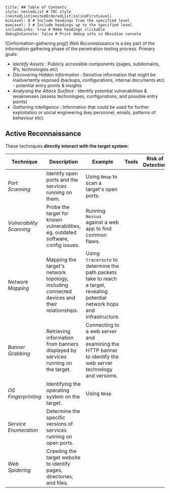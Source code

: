 ```table-of-contents
title: ## Table of Contents
style: nestedList # TOC style (nestedList|nestedOrderedList|inlineFirstLevel)
minLevel: 0 # Include headings from the specified level
maxLevel: 3 # Include headings up to the specified level
includeLinks: true # Make headings clickable
debugInConsole: false # Print debug info in Obsidian console
```
![[information-gathering.png]]
*Web Reconnaissance* is a key part of the information gathering phase of the penetration testing process. Primary goals:
- *Identify Assets* : Publicly accessible components (pages, subdomains, IPs, technologies etc)
- *Discovering Hidden Information* : Sensitive information that might be inadvertently exposed (backups, configurations, internal documents etc) - potential entry points & insights
- *Analysing the Attack Surface* : Identify potential vulnerabilities & weaknesses (assess technologies, configurations, and possible entry points)
- *Gathering Intelligence* : Information that could be used for further exploitation or social engineering (key personnel, emails, patterns of behaviour etc).

## Active Reconnaissance
These techniques **directly interact with the target system**:

| Technique                | Description                                                                                 | Example                                                                                                                       | Tools | Risk of Detection |
| ------------------------ | ------------------------------------------------------------------------------------------- | ----------------------------------------------------------------------------------------------------------------------------- | ----- | ----------------- |
| *Port Scanning*          | Identify open ports and the services running on them.                                       | Using `Nmap` to scan a target's open ports.                                                                                   |       |                   |
| *Vulnerability Scanning* | Probe the target for known vulnerabilities, eg. outdated software, config issues.           | Running `Nessus` against a web app to find common flaws.                                                                      |       |                   |
| *Network Mapping*        | Mapping the target's network topology, including connected devices and their relationships. | Using `traceroute` to determine the path packets take to reach a target, revealing potential network hops and infrastructure. |       |                   |
| *Banner Grabbing*        | Retrieving information from banners displayed by services running on the target.            | Connecting to a web server and examining the HTTP banner to identify the web server technology and versions.                  |       |                   |
| *OS Fingerprinting*      | Identifying the operating system on the target.                                             | Using `Nmap`                                                                                                                  |       |                   |
| *Service Enumeration*    | Determine the specific versions of services running on open ports.                          |                                                                                                                               |       |                   |
| *Web Spidering*          | Crawling the target website to identify pages, directories, and files.                      |                                                                                                                               |       |                   |